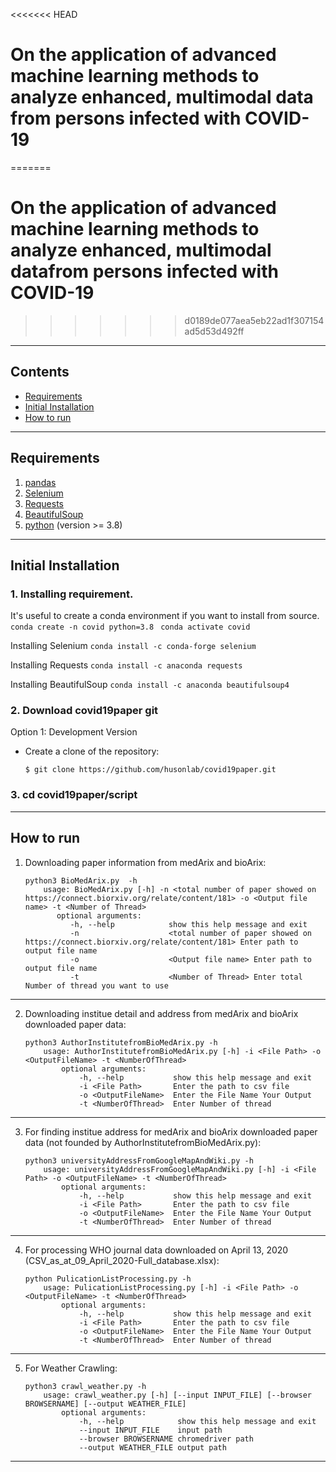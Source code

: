 <<<<<<< HEAD
# On the application of advanced machine learning methods to analyze enhanced, multimodal data from persons infected with COVID-19
=======
# On the application of advanced machine learning methods to analyze enhanced, multimodal datafrom persons infected with COVID-19
>>>>>>> d0189de077aea5eb22ad1f307154ad5d53d492ff

----
## Contents ##
* [Requirements](#requirements)
* [Initial Installation](#initial-installation)
* [How to run](#how-to-run)

----
## Requirements ##

1. [pandas](https://pandas.pydata.org/)
2. [Selenium](https://selenium-python.readthedocs.io/) 
3. [Requests](https://requests.readthedocs.io/en/master/)
4. [BeautifulSoup](https://www.crummy.com/software/BeautifulSoup/bs4/doc/) 
5. [python](http://www.python.org/) (version >= 3.8)

----
## Initial Installation ##
### 1. Installing requirement. ###

It's useful to create a conda environment if you want to install from source.
    ``conda create -n covid python=3.8 ``
    ``conda activate covid``
 
Installing Selenium
    ``conda install -c conda-forge selenium``

Installing Requests
    ``conda install -c anaconda requests``

Installing BeautifulSoup
    ``conda install -c anaconda beautifulsoup4``


### 2. Download covid19paper git ###
Option 1: Development Version

* Create a clone of the repository: 
    
    ``$ git clone https://github.com/husonlab/covid19paper.git``

### 3. cd covid19paper/script ###

----
## How to run ##
1. Downloading paper information from medArix and bioArix:
    ```
    python3 BioMedArix.py  -h
        usage: BioMedArix.py [-h] -n <total number of paper showed on https://connect.biorxiv.org/relate/content/181> -o <Output file name> -t <Number of Thread>
           optional arguments:
              -h, --help            show this help message and exit
              -n                    <total number of paper showed on https://connect.biorxiv.org/relate/content/181> Enter path to output file name
              -o                    <Output file name> Enter path to output file name
              -t                    <Number of Thread> Enter total Number of thread you want to use
    ```
----
2. Downloading institue detail and address from medArix and bioArix downloaded paper data:
    ```
    python3 AuthorInstitutefromBioMedArix.py -h
        usage: AuthorInstitutefromBioMedArix.py [-h] -i <File Path> -o  <OutputFileName> -t <NumberOfThread>
            optional arguments:
                -h, --help           show this help message and exit
                -i <File Path>       Enter the path to csv file
                -o <OutputFileName>  Enter the File Name Your Output
                -t <NumberOfThread>  Enter Number of thread
    ```
----
3. For finding institue address for medArix and bioArix downloaded paper data (not founded by AuthorInstitutefromBioMedArix.py):
    ```
    python3 universityAddressFromGoogleMapAndWiki.py -h
        usage: universityAddressFromGoogleMapAndWiki.py [-h] -i <File Path> -o <OutputFileName> -t <NumberOfThread>
            optional arguments:
                -h, --help           show this help message and exit
                -i <File Path>       Enter the path to csv file
                -o <OutputFileName>  Enter the File Name Your Output
                -t <NumberOfThread>  Enter Number of thread
    ```
----
4. For processing WHO journal data downloaded on April 13, 2020 (CSV_as_at_09_April_2020-Full_database.xlsx):
    ```
    python PulicationListProcessing.py -h
        usage: PulicationListProcessing.py [-h] -i <File Path> -o <OutputFileName> -t <NumberOfThread>
            optional arguments:
                -h, --help           show this help message and exit
                -i <File Path>       Enter the path to csv file
                -o <OutputFileName>  Enter the File Name Your Output
                -t <NumberOfThread>  Enter Number of thread
    ```

----
5. For Weather Crawling:
    ```
    python3 crawl_weather.py -h
        usage: crawl_weather.py [-h] [--input INPUT_FILE] [--browser BROWSERNAME] [--output WEATHER_FILE]
            optional arguments:
                -h, --help            show this help message and exit
                --input INPUT_FILE    input path
                --browser BROWSERNAME chromedriver path
                --output WEATHER_FILE output path
    ```
----